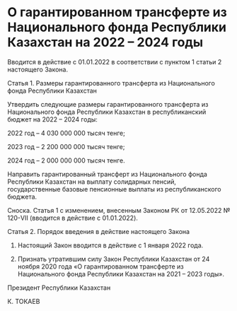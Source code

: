 # О гарантированном трансферте из Национального фонда Республики Казахстан на 2022 – 2024 годы

Вводится в действие с 01.01.2022 в соответствии с пунктом 1 статьи 2 настоящего Закона. 

Статья 1. Размеры гарантированного трансферта из Национального фонда Республики Казахстан

Утвердить следующие размеры гарантированного трансферта  из Национального фонда Республики Казахстан в республиканский бюджет на 2022 – 2024 годы:

2022 год – 4 030 000 000 тысяч тенге;

2023 год – 2 200 000 000 тысяч тенге;

2024 год – 2 000 000 000 тысяч тенге.

Направить гарантированный трансферт из Национального фонда Республики Казахстан на выплату солидарных пенсий, государственные базовые пенсионные выплаты из республиканского бюджета.

Сноска. Статья 1 с изменением, внесенным Законом РК от 12.05.2022 № 120-VII (вводится в действие с 01.01.2022).

Статья 2. Порядок введения в действие настоящего Закона

1. Настоящий Закон вводится в действие с 1 января 2022 года. 

2. Признать утратившим силу Закон Республики Казахстан  от 24 ноября 2020 года «О гарантированном трансферте из Национального фонда Республики Казахстан на 2021 – 2023 годы». 

Президент Республики Казахстан

К. ТОКАЕВ

